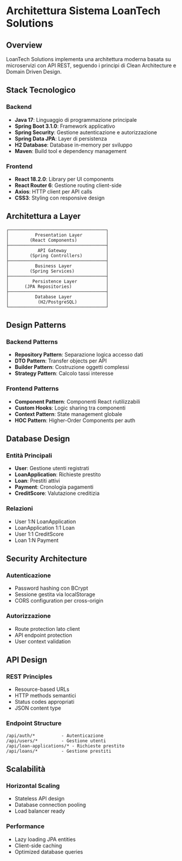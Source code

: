 # Architettura Sistema LoanTech Solutions

## Overview

LoanTech Solutions implementa una architettura moderna basata su microservizi con API REST, seguendo i principi di Clean Architecture e Domain Driven Design.

## Stack Tecnologico

### Backend
- **Java 17**: Linguaggio di programmazione principale
- **Spring Boot 3.1.0**: Framework applicativo
- **Spring Security**: Gestione autenticazione e autorizzazione
- **Spring Data JPA**: Layer di persistenza
- **H2 Database**: Database in-memory per sviluppo
- **Maven**: Build tool e dependency management

### Frontend
- **React 18.2.0**: Library per UI components
- **React Router 6**: Gestione routing client-side
- **Axios**: HTTP client per API calls
- **CSS3**: Styling con responsive design

## Architettura a Layer

```
┌─────────────────────────────────────┐
│          Presentation Layer         │
│        (React Components)           │
├─────────────────────────────────────┤
│           API Gateway               │
│        (Spring Controllers)         │
├─────────────────────────────────────┤
│          Business Layer             │
│        (Spring Services)            │
├─────────────────────────────────────┤
│         Persistence Layer           │
│      (JPA Repositories)             │
├─────────────────────────────────────┤
│          Database Layer             │
│           (H2/PostgreSQL)           │
└─────────────────────────────────────┘
```

## Design Patterns

### Backend Patterns
- **Repository Pattern**: Separazione logica accesso dati
- **DTO Pattern**: Transfer objects per API
- **Builder Pattern**: Costruzione oggetti complessi
- **Strategy Pattern**: Calcolo tassi interesse

### Frontend Patterns
- **Component Pattern**: Componenti React riutilizzabili
- **Custom Hooks**: Logic sharing tra componenti
- **Context Pattern**: State management globale
- **HOC Pattern**: Higher-Order Components per auth

## Database Design

### Entità Principali
- **User**: Gestione utenti registrati
- **LoanApplication**: Richieste prestito
- **Loan**: Prestiti attivi
- **Payment**: Cronologia pagamenti
- **CreditScore**: Valutazione creditizia

### Relazioni
- User 1:N LoanApplication
- LoanApplication 1:1 Loan
- User 1:1 CreditScore
- Loan 1:N Payment

## Security Architecture

### Autenticazione
- Password hashing con BCrypt
- Sessione gestita via localStorage
- CORS configuration per cross-origin

### Autorizzazione
- Route protection lato client
- API endpoint protection
- User context validation

## API Design

### REST Principles
- Resource-based URLs
- HTTP methods semantici
- Status codes appropriati
- JSON content type

### Endpoint Structure
```
/api/auth/*          - Autenticazione
/api/users/*         - Gestione utenti
/api/loan-applications/* - Richieste prestito
/api/loans/*         - Gestione prestiti
```

## Scalabilità

### Horizontal Scaling
- Stateless API design
- Database connection pooling
- Load balancer ready

### Performance
- Lazy loading JPA entities
- Client-side caching
- Optimized database queries